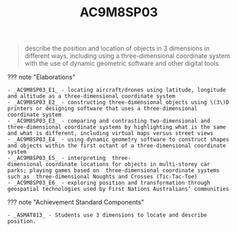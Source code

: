 ﻿---
backlinks:
- title: Learning Areas
  url: /sense/Teaching/Curriculum/v9/v9-learning-areas.html
tags: australian-curriculum
title: AC9M8SP03
type: note
---
> describe the position and location of objects in 3 dimensions in different ways, including using a three-dimensional coordinate system with the use of dynamic geometric software and other digital tools

??? note "Elaborations"

	- _AC9M8SP03_E1_ - locating aircraft/drones using latitude, longitude and altitude as a three-dimensional coordinate system
	- _AC9M8SP03_E2_ - constructing three-dimensional objects using \(3\)D printers or designing software that uses a three-dimensional coordinate system
	- _AC9M8SP03_E3_ - comparing and contrasting two-dimensional and three-dimensional coordinate systems by highlighting what is the same and what is different, including virtual maps versus street views
	- _AC9M8SP03_E4_ - using dynamic geometry software to construct shapes and objects within the first octant of a three-dimensional coordinate system
	- _AC9M8SP03_E5_ - interpreting  three-dimensional coordinate locations for objects in multi-storey car parks; playing games based on  three-dimensional coordinate systems such as  three-dimensional Noughts and Crosses (Tic-Tac-Toe)
	- _AC9M8SP03_E6_ - exploring position and transformation through geospatial technologies used by First Nations Australians’ communities
??? note "Achievement Standard Components"

	- _ASMAT813_ - Students use 3 dimensions to locate and describe position.